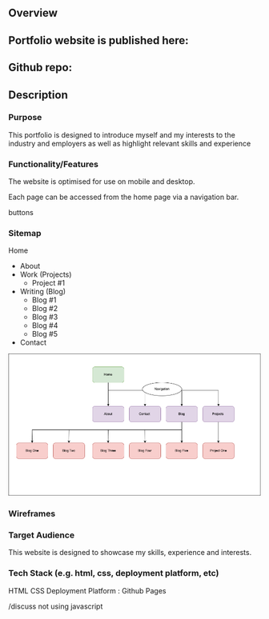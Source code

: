 ## Overview 

## Portfolio website is published here: 

## Github repo: 

## Description 

### Purpose

This portfolio is designed to introduce myself and my interests to the industry and employers as well as highlight relevant skills and experience

### Functionality/Features 

The website is optimised for use on mobile and desktop. 

Each page can be accessed from the home page via a navigation bar. 

buttons 

### Sitemap 

Home
- About  
- Work (Projects) 
  - Project #1 
- Writing (Blog)
    - Blog #1 
    - Blog #2 
    - Blog #3
    - Blog #4 
    - Blog #5
- Contact 

![Portfolio Sitemap](./docs/portfolio.sitemap.png "Portfolio Sitemap")

### Wireframes 



### Target Audience 

This website is designed to showcase my skills, experience and interests. 

### Tech Stack (e.g. html, css, deployment platform, etc)

HTML
CSS 
Deployment Platform : Github Pages

/discuss not using javascript  